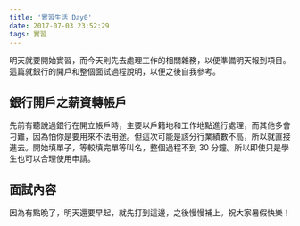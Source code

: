 ```yaml
---
title: '實習生活 Day0'
date: 2017-07-03 23:52:29
tags: 實習
---
```


明天就要開始實習，而今天則先去處理工作的相關雜務，以便準備明天報到項目。這篇就銀行的開戶和整個面試過程說明，以便之後自我參考。

## 銀行開戶之薪資轉帳戶
先前有聽說過銀行在開立帳戶時，主要以戶籍地和工作地點進行處理，而其他多會刁難，因為怕你是要用來不法用途。但這次可能是該分行業績數不高，所以就直接進去。開始填單子，等較填完單等叫名，整個過程不到 30 分鐘。所以即使只是學生也可以合理使用申請。

## 面試內容
因為有點晚了，明天還要早起，就先打到這邊，之後慢慢補上。祝大家暑假快樂！